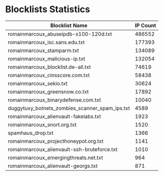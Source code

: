 # Blocklists Statistics
| Blocklist Name | IP Count |
|----|----|
| romainmarcoux_abuseipdb-s100-120d.txt | 486552 |
| romainmarcoux_isc.sans.edu.txt | 177393 |
| romainmarcoux_stamparm.txt | 134089 |
| romainmarcoux_malicious-ip.txt | 132054 |
| romainmarcoux_blocklist.de-all.txt | 74619 |
| romainmarcoux_cinsscore.com.txt | 58438 |
| romainmarcoux_sekio.txt | 30624 |
| romainmarcoux_greensnow.co.txt | 17892 |
| romainmarcoux_binarydefense.com.txt | 10040 |
| duggytuxy_botnets_zombies_scanner_spam_ips.txt | 4589 |
| romainmarcoux_alienvault-fakelabs.txt | 1923 |
| romainmarcoux_snort.org.txt | 1520 |
| spamhaus_drop.txt | 1366 |
| romainmarcoux_projecthoneypot.org.txt | 1141 |
| romainmarcoux_alienvault-ssh-bruteforce.txt | 1010 |
| romainmarcoux_emergingthreats.net.txt | 964 |
| romainmarcoux_alienvault-georgs.txt | 871 |
